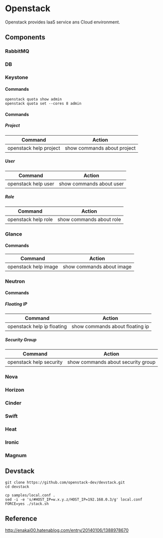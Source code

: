 # Openstack

Openstack provides IaaS service ans Cloud environment.

## Components

### RabbitMQ
### DB
### Keystone

#### Commands

```
openstack quota show admin
openstack quota set --cores 8 admin
```

#### Commands
##### Project

|  Command  |  Action  |
| ---- | ---- |
|  openstack help project  |  show commands about project  |

##### User

|  Command  |  Action  |
| ---- | ---- |
|  openstack help user  |  show commands about user  |

##### Role

|  Command  |  Action  |
| ---- | ---- |
|  openstack help role  |  show commands about role  |

### Glance
#### Commands

|  Command  |  Action  |
| ---- | ---- |
|  openstack help image  |  show commands about image  |

### Neutron
#### Commands
##### Floating IP

|  Command  |  Action  |
| ---- | ---- |
|  openstack help ip floating  |  show commands about floating ip  |

##### Security Group

|  Command  |  Action  |
| ---- | ---- |
|  openstack help security  |  show commands about security group  |

### Nova
### Horizon
### Cinder
### Swift
### Heat
### Ironic
### Magnum

## Devstack

```bash=
git clone https://github.com/openstack-dev/devstack.git
cd devstack

cp samples/local.conf .
sed -i -e 's/#HOST_IP=w.x.y.z/HOST_IP=192.168.0.3/g' local.conf
FORCE=yes ./stack.sh
```

## Reference

<http://enakai00.hatenablog.com/entry/20140106/1388978670>
